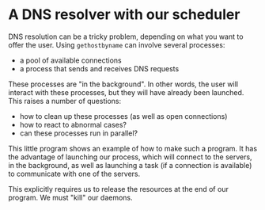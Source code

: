 # A DNS resolver with our scheduler

DNS resolution can be a tricky problem, depending on what you want to offer the
user. Using `gethostbyname` can involve several processes:
- a pool of available connections
- a process that sends and receives DNS requests

These processes are "in the background". In other words, the user will interact
with these processes, but they will have already been launched. This raises a
number of questions:
- how to clean up these processes (as well as open connections)
- how to react to abnormal cases?
- can these processes run in parallel?

This little program shows an example of how to make such a program. It has the
advantage of launching our process, which will connect to the servers, in the
background, as well as launching a task (if a connection is available) to
communicate with one of the servers.

This explicitly requires us to release the resources at the end of our program.
We must "kill" our daemons.

